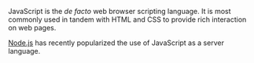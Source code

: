 JavaScript is the _de facto_ web browser scripting language.
It is most commonly used in tandem with HTML and CSS to provide
rich interaction on web pages.

[Node.js](http://nodejs.org) has recently popularized the use of
JavaScript as a server language.
